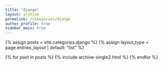 ```yaml
---
title: "django"
layout: archive
permalink: /categories/django
author_profile: true
sidebar_main: true
---
```


{% assign posts = site.categories.django %}
{% assign layout_type = page.entries_layout | default: "list" %}

{% for post in posts %}
  {% include archive-single2.html %}
{% endfor %}
